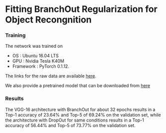 # Fitting BranchOut Regularization for Object Recongnition

### Training
The network was trained on

- OS : Ubuntu 16.04 LTS
- GPU : Nvidia Tesla K40M
- Framework : PyTorch 0.1.12.

The links for the raw data are available [here](https://github.com/visipedia/inat_comp).

We also provide a pretrained model that can be downloaded from [here](https://www.dropbox.com/s/8ooqdnikmcx4eee/inception_v3_best.pth.tar?dl=0)

### Results
The VGG-16 architecture with BranchOut for about 32 epochs results in a Top-1 accuracy of 23.64% and Top-5 of 69.24% on the validation set, while the architecture with DropOut for same conditions results in a Top-1 accuracy of 56.44% and Top-5 of 73.77% on the validation set.
